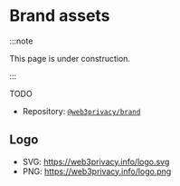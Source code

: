 # Brand assets

:::note

This page is under construction.

:::

TODO

* Repository: [`@web3privacy/brand`](https://github.com/web3privacy/brand)


## Logo

* SVG: https://web3privacy.info/logo.svg
* PNG: https://web3privacy.info/logo.png